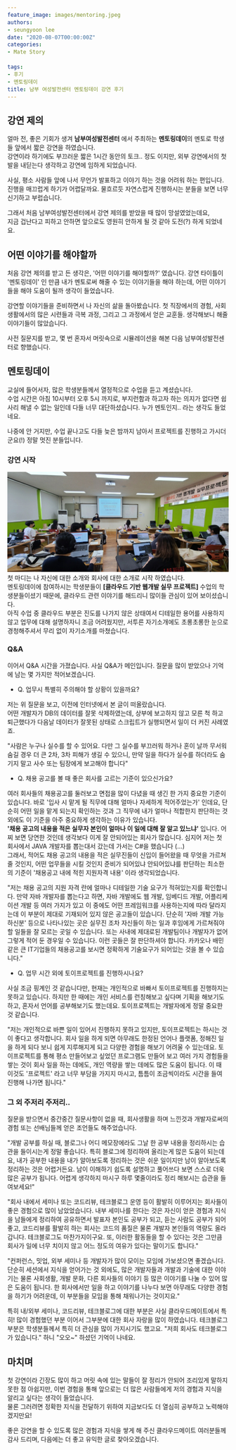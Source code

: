 ```yaml
---
feature_image: images/mentoring.jpeg
authors:
- seungyoon lee
date: "2020-08-07T00:00:00Z"
categories:
- Mate Story

tags:
- 후기
- 멘토링데이
title: 남부 여성발전센터 멘토링데이 강연 후기
---
```


## 강연 제의
얼마 전, 좋은 기회가 생겨 **남부여성발전센터** 에서 주최하는 **멘토링데이**의 멘토로 학생들 앞에서 짧은 강연을 하였습니다.  
강연이라 하기에도 부끄러운 짧은 1시간 동안의 토크.. 정도 이지만, 외부 강연에서의 첫 발을 내딛는다 생각하고 강연에 임하게 되었습니다.

사실, 평소 사람들 앞에 나서 무언가 발표하고 이야기 하는 것을 어려워 하는 편입니다. 진행을 매끄럽게 하기가 어렵달까요. 물흐르듯 자연스럽게 진행하시는 분들을 보면 너무 신기하고 부럽습니다.

그래서 처음 남부여성발전센터에서 강연 제의를 받았을 때 많이 망설였었는데요,  
지금 겁난다고 피하고 안하면 앞으로도 영원히 안하게 될 것 같아 도전(?) 하게 되었네요.

## 어떤 이야기를 해야할까
처음 강연 제의를 받고 든 생각은, '어떤 이야기를 해야할까?' 였습니다. 강연 타이틀이 '멘토링데이' 인 만큼 내가 멘토로써 해줄 수 있는 이야기들을 해야 하는데, 어떤 이야기들을 해야 도움이 될까 생각이 들었습니다.

강연할 이야기들을 준비하면서 나 자신의 삶을 돌아봤습니다. 첫 직장에서의 경험, 사회 생활에서의 많은 시련들과 극복 과정, 그리고 그 과정에서 얻은 교훈들. 생각해보니 해줄 이야기들이 많았습니다.

사전 질문지를 받고, 몇 번 혼자서 머릿속으로 시뮬레이션을 해본 다음 남부여성발전센터로 향했습니다.

## 멘토링데이
교실에 들어서자, 많은 학생분들께서 열정적으로 수업을 듣고 계셨습니다.  
수업 시간은 아침 10시부터 오후 5시 까지로, 부지런함과 하고자 하는 의지가 없다면 쉽사리 해낼 수 없는 일인데 다들 너무 대단하셨습니다. 누가 멘토인지.. 라는 생각도 들었네요.

나중에 안 거지만, 수업 끝나고도 다들 늦은 밤까지 남아서 프로젝트를 진행하고 가시더군요(!) 정말 멋진 분들입니다.

### 강연 시작
![mentoring](images/mentoring.jpeg)
첫 마디는 나 자신에 대한 소개와 회사에 대한 소개로 시작 하였습니다.  
멘토링데이에 참여하시는 학생분들이 **[클라우드 기반 웹개발 실무 프로젝트]** 수업의 학생분들이셨기 때문에, 클라우드 관련 이야기를 해드리니 많이들 관심이 있어 보이셨습니다.  
아직 수업 중 클라우드 부분은 진도를 나가지 않은 상태여서 디테일한 용어를 사용하지 않고 업무에 대해 설명하자니 조금 어려웠지만, 서투른 자기소개에도 초롱초롱한 눈으로 경청해주셔서 무리 없이 자기소개를 마쳤습니다.

### Q&A
이어서 Q&A 시간을 가졌습니다. 사실 Q&A가 메인입니다. 질문을 많이 받았으나 기억에 남는 몇 가지만 적어보겠습니다.

- Q. 업무시 특별히 주의해야 할 상황이 있을까요?

저는 위 질문을 보고, 이전에 인터넷에서 본 글이 떠올랐습니다.  
어떤 개발자가 DB의 데이터를 잘못 삭제하였는데, 상부에 보고하지 않고 모른 척 하고 퇴근했다가 다음날 데이터가 잘못된 상태로 스크립트가 실행되면서 일이 더 커진 사례였죠.

"사람은 누구나 실수를 할 수 있어요. 다만 그 실수를 부끄러워 하거나 혼이 날까 무서워 숨길 경우 더 큰 2차, 3차 피해가 생길 수 있으니,
만약 일을 하다가 실수를 하더라도 숨기지 말고 사수 또는 팀장에게 보고해야 합니다"

- Q. 채용 공고를 볼 때 좋은 회사를 고르는 기준이 있으신가요?

여러 회사들의 채용공고를 둘러보고 면접을 많이 다녔을 때 생긴 한 가지 중요한 기준이 있습니다. 바로 '입사 시 맡게 될 직무에 대해 얼마나 자세하게 적어주었는가' 인데요, 단순히 어떤 일을 맡게 되는지 확인하는 것과 그 직무에 내가 얼마나 적합한지 판단하는 것 외에도 이 기준을 아주 중요하게 생각하는 이유가 있습니다.  
**'채용 공고의 내용을 적은 실무자 본인이 얼마나 이 일에 대해 잘 알고 있느냐'** 입니다. 어찌 보면 당연한 것인데 생각보다 이게 잘 안되어있는 회사가 많습니다. 심지어 저는 첫 회사에서 JAVA 개발자를 뽑는대서 갔는데 가서는 C#을 했습니다 (...)  
그래서, 적어도 채용 공고의 내용을 적은 실무진들이 신입이 들어왔을 때 무엇을 가르쳐 줄 것인지, 어떤 업무들을 시킬 것인지 준비가 되어있냐 안되어있냐를 판단하는 최소한의 기준이 '채용공고 내에 적힌 지원자격 내용' 이라 생각되었습니다.

"저는 채용 공고의 지원 자격 란에 얼마나 디테일한 기술 요구가 적혀있는지를 확인합니다. 만약 자바 개발자를 뽑는다고 하면, 자바 개발에도 웹 개발, 임베디드 개발, 어플리케이션 개발 등 여러 가지가 있고 이 중에도 어떤 프레임워크를 사용하는지에 따라 달라지는데 이 부분이 제대로 기재되어 있지 않은 공고들이 있습니다. 단순히 '자바 개발 가능하신분' 등으로 나타나있는 곳은 실무진 조차 자신들이 하는 일과 후임에게 가르쳐줘야 할 일들을 잘 모르는 곳일 수 있습니다. 또는 사내에 제대로된 개발팀이나 개발자가 없어 그렇게 적어 둔 경우일 수 있습니다. 이런 곳들은 잘 판단하셔야 합니다. 카카오나 배민같은 큰 IT기업들의 채용공고를 보시면 정확하게 기술요구가 되어있는 것을 볼 수 있습니다."

- Q. 업무 시간 외에 토이프로젝트를 진행하시나요?

사실 조금 핑계인 것 같습니다만, 현재는 개인적으로 바빠서 토이프로젝트를 진행하지는 못하고 있습니다. 하지만 한 때에는 개인 서비스를 런칭해보고 싶다며 기획을 해보기도 하고, 혼자서 언어를 공부해보기도 했는데요. 토이프로젝트는 개발자에게 정말 중요한 것 같습니다.

"저는 개인적으로 바쁜 일이 있어서 진행하지 못하고 있지만, 토이프로젝트는 하시는 것이 좋다고 생각합니다. 회사 일을 하게 되면 아무래도 한정된 언어나 플랫폼, 정해진 일을 하게 되다 보니 쉽게 지루해지게 되고 다양한 경험을 해보기 어려울 수 있는데요. 토이프로젝트를 통해 평소 만들어보고 싶었던 프로그램도 만들어 보고 여러 가지 경험들을 쌓는 것이 회사 일을 하는 데에도, 개인 역량을 쌓는 데에도 많은 도움이 됩니다. 이 때 이것도 '프로젝트' 라고 너무 부담을 가지지 마시고, 틈틈이 조금씩이라도 시간을 들여 진행해 나가면 됩니다."

### 그 외 주저리 주저리..

질문을 받으면서 중간중간 질문사항이 없을 때, 회사생활을 하며 느낀것과 개발자로써의 경험 또는 선배님들께 얻은 조언들도 해주었습니다.

"개발 공부를 하실 때, 블로그나 어디 메모장에라도 그날 한 공부 내용을 정리하시는 습관을 들이시는게 정말 좋습니다. 특히 블로그에 정리하여 올리는게 많은 도움이 되는데요, 내가 공부한 내용을 내가 알아보도록 정리하는 것은 쉬운 일이지만 남이 알아보도록 정리하는 것은 어렵거든요. 남이 이해하기 쉽도록 설명하고 풀어쓰다 보면 스스로 더욱 많은 공부가 됩니다. 어렵게 생각하지 마시구 하루 몇줄이라도 정리 해보시는 습관을 들여보세요!"

"회사 내에서 세미나 또는 코드리뷰, 테크블로그 운영 등이 활발히 이루어지는 회사들이 좋은 경험으로 많이 남았었습니다. 내부 세미나를 한다는 것은 자신이 얻은 경험과 지식을 남들에게 정리하여 공유하면서 발표자 본인도 공부가 되고, 듣는 사람도 공부가 되어 좋고, 코드리뷰를 활발히 하는 회사는 코드의 품질은 물론 개발자 본인들의 역량도 올라갑니다. 테크블로그도 마찬가지이구요. 또, 이러한 활동들을 할 수 있다는 것은 그만큼 회사가 일에 너무 치이지 않고 어느 정도의 여유가 있다는 말이기도 합니다."

"컨퍼런스, 밋업, 외부 세미나 등 개발자가 많이 모이는 모임에 가보셨으면 좋겠습니다. 단순히 세션에서 지식을 얻어가는 것 외에도, 많은 개발자들과 개발과 기술에 대한 이야기는 물론 사회생활, 개발 문화, 다른 회사들의 이야기 등 많은 이야기를 나눌 수 있어 많은 도움이 됩니다. 한 회사에서만 일을 하고 이야기를 나누다 보면 아무래도 다양한 경험을 하기가 어려운데, 이 부분들을 모임을 통해 채워나가는 것이지요."

특히 내/외부 세미나, 코드리뷰, 테크블로그에 대한 부분은 사실 클라우드메이트에서 특히! 많이 경험했던 부분 이어서 그부분에 대한 회사 자랑을 많이 하였습니다. 테크블로그 부분은 학생분들께서 특히 더 관심을 많이 가지시기도 했고요. "저희 회사도 테크블로그가 있습니다." 하니 "오오~" 하셨던 기억이 나네요.

## 마치며
첫 강연이라 긴장도 많이 하고 머릿 속에 있는 말들이 잘 정리가 안되어 조리있게 말하지 못한 점 아쉽지만, 이번 경험을 통해 앞으로는 더 많은 사람들에게 저의 경험과 지식을 알리고 싶다는 생각이 들었습니다.  
물론 그러려면 정확한 지식을 전달하기 위하여 지금보다도 더 열심히 공부하고 노력해야겠지만요!

좋은 강연을 할 수 있도록 많은 경험과 지식을 쌓게 해 주신 클라우드메이트 여러분들께 감사 드리며, 다음에는 더 좋고 유익한 글로 찾아오겠습니다.